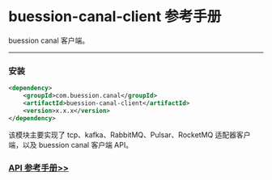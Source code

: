 # buession-canal-client 参考手册


buession canal 客户端。


---


### 安装

```xml
<dependency>
    <groupId>com.buession.canal</groupId>
    <artifactId>buession-canal-client</artifactId>
    <version>x.x.x</version>
</dependency>
```

该模块主要实现了 tcp、kafka、RabbitMQ、Pulsar、RocketMQ 适配器客户端，以及 buession canal 客户端 API。


### [API 参考手册>>](https://javadoc.io/static/com.buession.canal/buession-canal-client/2.0.1/)